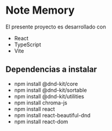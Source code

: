 # Note Memory 

El presente proyecto es desarrollado con 
  - React 
  - TypeScript 
  - Vite 

## Dependencias a instalar 
 - npm install @dnd-kit/core
 - npm install @dnd-kit/sortable
 - npm install @dnd-kit/utilities
 - npm install chroma-js
 - npm install react
 - npm install react-beautiful-dnd
 - npm install react-dom



